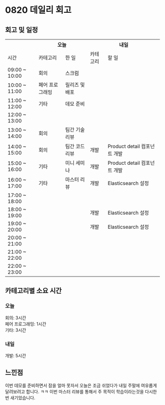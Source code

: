# 0820 데일리 회고

## 회고 및 일정

  <table>
    <tr>
      <th></th>
      <th colspan="2">오늘</th>
      <th colspan="2">내일</th>
    </tr>
    <tr>
      <td>시간</td>
      <td>카테고리</td>
      <td>한 일</td>
      <td>카테고리</td>
      <td>할 일</td>
    </tr>
    <tr>
          <td>09:00 ~ 10:00</td>
          <td>회의</td>
          <td>스크럼</td>
          <td></td>
          <td></td>
        </tr><tr>
          <td>10:00 ~ 11:00</td>
          <td>페어 프로그래밍</td>
          <td>릴리즈 및 배포</td>
          <td></td>
          <td></td>
        </tr><tr>
          <td>11:00 ~ 12:00</td>
          <td>기타</td>
          <td>데모 준비</td>
          <td></td>
          <td></td>
        </tr><tr>
          <td>12:00 ~ 13:00</td>
          <td></td>
          <td></td>
          <td></td>
          <td></td>
        </tr><tr>
          <td>13:00 ~ 14:00</td>
          <td>회의</td>
          <td>팀간 기술리뷰</td>
          <td></td>
          <td></td>
        </tr><tr>
          <td>14:00 ~ 15:00</td>
          <td>회의</td>
          <td>팀간 코드리뷰</td>
          <td>개발</td>
          <td>Product detail 컴포넌트 개발</td>
        </tr><tr>
          <td>15:00 ~ 16:00</td>
          <td>기타</td>
          <td>미니 세미나</td>
          <td>개발</td>
          <td>Product detail 컴포넌트 개발</td>
        </tr><tr>
          <td>16:00 ~ 17:00</td>
          <td>기타</td>
          <td>마스터 리뷰</td>
          <td>개발</td>
          <td>Elasticsearch 설정</td>
        </tr><tr>
          <td>17:00 ~ 18:00</td>
          <td></td>
          <td></td>
          <td></td>
          <td></td>
        </tr><tr>
          <td>18:00 ~ 19:00</td>
          <td></td>
          <td></td>
          <td>개발</td>
          <td>Elasticsearch 설정</td>
        </tr><tr>
          <td>19:00 ~ 20:00</td>
          <td></td>
          <td></td>
          <td>개발</td>
          <td>Elasticsearch 설정</td>
        </tr><tr>
          <td>20:00 ~ 21:00</td>
          <td></td>
          <td></td>
          <td></td>
          <td></td>
        </tr><tr>
          <td>21:00 ~ 22:00</td>
          <td></td>
          <td></td>
          <td></td>
          <td></td>
        </tr><tr>
          <td>22:00 ~ 23:00</td>
          <td></td>
          <td></td>
          <td></td>
          <td></td>
        </tr>
  </table>

## 카테고리별 소요 시간

### 오늘

회의: 3시간<br>페어 프로그래밍: 1시간<br>기타: 3시간

### 내일

개발: 5시간

## 느낀점

이번 데모를 준비하면서 잠을 얼마 못자서 오늘은 조금 쉬었다가 내일 주말에 여유롭게 달려보려고 합니다. ㅋㅋ
이번 마스터 리뷰를 통해서 주 목적이 학습이라는것을 다시한번 새기었습니다.
